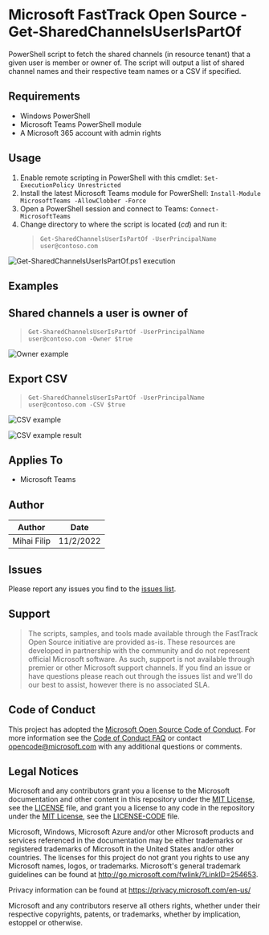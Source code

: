 # Microsoft FastTrack Open Source - Get-SharedChannelsUserIsPartOf
PowerShell script to fetch the shared channels (in resource tenant) that a given user is member or owner of. The script will output a list of shared channel names and their respective team names or a CSV if specified.

## Requirements
- Windows PowerShell
- Microsoft Teams PowerShell module
- A Microsoft 365 account with admin rights

## Usage
1. Enable remote scripting in PowerShell with this cmdlet: `Set-ExecutionPolicy Unrestricted`
2. Install the latest Microsoft Teams module for PowerShell: `Install-Module MicrosoftTeams -AllowClobber -Force`
3. Open a PowerShell session and connect to Teams: `Connect-MicrosoftTeams`
4. Change directory to where the script is located (*cd*) and run it:
    > `Get-SharedChannelsUserIsPartOf -UserPrincipalName user@contoso.com`

![Get-SharedChannelsUserIsPartOf.ps1 execution](https://i.postimg.cc/8kryp7xJ/MB8r-By-Bkay.png)

## Examples
## Shared channels a user is owner of
> `Get-SharedChannelsUserIsPartOf -UserPrincipalName user@contoso.com -Owner $true`

![Owner example](https://i.postimg.cc/nrYSn5MV/Qs-D8g-NV9o-V.png)

## Export CSV
>`Get-SharedChannelsUserIsPartOf -UserPrincipalName user@contoso.com -CSV $true`

![CSV example](https://i.postimg.cc/52cyhRLQ/n-C0t-PW5-IQV.png)

![CSV example result](https://i.postimg.cc/jdhq1Sxm/c-MJa-Stn-EKs.png)

## Applies To
- Microsoft Teams

## Author
| Author         | Date     |
|--------------|-----------|
| Mihai Filip | 11/2/2022      |

## Issues
Please report any issues you find to the [issues list](https://github.com/microsoft/FastTrack/issues).

## Support
> The scripts, samples, and tools made available through the FastTrack Open Source initiative are provided as-is. These resources are developed in partnership with the community and do not represent official Microsoft software. As such, support is not available through premier or other Microsoft support channels. If you find an issue or have questions please reach out through the issues list and we'll do our best to assist, however there is no associated SLA.

## Code of Conduct
This project has adopted the [Microsoft Open Source Code of Conduct](https://opensource.microsoft.com/codeofconduct/).
For more information see the [Code of Conduct FAQ](https://opensource.microsoft.com/codeofconduct/faq/) or
contact [opencode@microsoft.com](mailto:opencode@microsoft.com) with any additional questions or comments.

## Legal Notices
Microsoft and any contributors grant you a license to the Microsoft documentation and other content in this repository under the [MIT License](https://opensource.org/licenses/MIT), see the [LICENSE](LICENSE) file, and grant you a license to any code in the repository under the [MIT License](https://opensource.org/licenses/MIT), see the [LICENSE-CODE](LICENSE-CODE) file.

Microsoft, Windows, Microsoft Azure and/or other Microsoft products and services referenced in the documentation may be either trademarks or registered trademarks of Microsoft in the United States and/or other countries. The licenses for this project do not grant you rights to use any Microsoft names, logos, or trademarks. Microsoft's general trademark guidelines can be found at http://go.microsoft.com/fwlink/?LinkID=254653.

Privacy information can be found at https://privacy.microsoft.com/en-us/

Microsoft and any contributors reserve all others rights, whether under their respective copyrights, patents,
or trademarks, whether by implication, estoppel or otherwise.